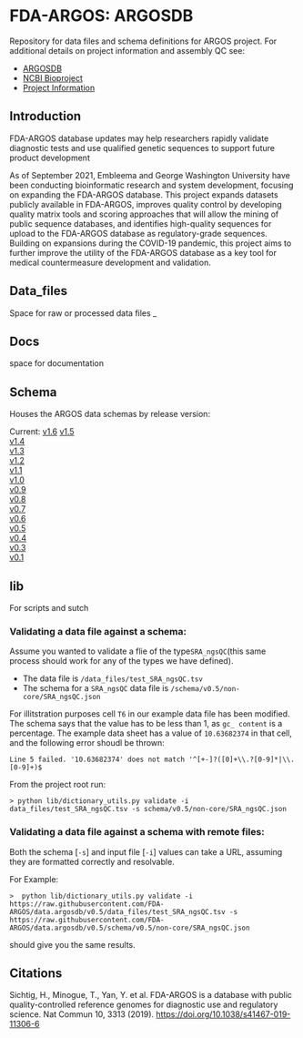 # FDA-ARGOS: ARGOSDB

Repository for data files and schema definitions for ARGOS project.
For additional details on project information and assembly QC see:

* [ARGOSDB](https://data.argosdb.org/)
* [NCBI Bioproject](https://www.ncbi.nlm.nih.gov/bioproject/231221)
* [Project Information](https://www.fda.gov/emergency-preparedness-and-response/mcm-regulatory-science/expanding-next-generation-sequencing-tools-support-pandemic-preparedness-and-response)

## Introduction
FDA-ARGOS database updates may help researchers rapidly validate diagnostic tests and use qualified genetic sequences to support future product development

As of September 2021, Embleema and George Washington University have been conducting bioinformatic research and system development, focusing on expanding the FDA-ARGOS database. This project expands datasets publicly available in FDA-ARGOS, improves quality control by developing quality matrix tools and scoring approaches that will allow the mining of public sequence databases, and identifies high-quality sequences for upload to the FDA-ARGOS database as regulatory-grade sequences. Building on expansions during the COVID-19 pandemic, this project aims to further improve the utility of the FDA-ARGOS database as a key tool for medical countermeasure development and validation.

## Data_files
Space for raw or processed data files
_
## Docs
space for documentation

## Schema
Houses the ARGOS data schemas by release version:

Current: [v1.6](https://github.com/FDA-ARGOS/data.argosdb/tree/main/schema/v1.6)
[v1.5](https://github.com/FDA-ARGOS/data.argosdb/tree/main/schema/v1.5)  
[v1.4](https://github.com/FDA-ARGOS/data.argosdb/tree/main/schema/v1.4)  
[v1.3](https://github.com/FDA-ARGOS/data.argosdb/tree/main/schema/v1.3)  
[v1.2](https://github.com/FDA-ARGOS/data.argosdb/tree/main/schema/v1.2)  
[v1.1](https://github.com/FDA-ARGOS/data.argosdb/tree/main/schema/v1.1)  
[v1.0](https://github.com/FDA-ARGOS/data.argosdb/tree/main/schema/v1.0)  
[v0.9](https://github.com/FDA-ARGOS/data.argosdb/tree/main/schema/v0.9)  
[v0.8](https://github.com/FDA-ARGOS/data.argosdb/tree/main/schema/v0.8)  
[v0.7](https://github.com/FDA-ARGOS/data.argosdb/tree/main/schema/v0.7)  
[v0.6](https://github.com/FDA-ARGOS/data.argosdb/tree/main/schema/v0.6)  
[v0.5](https://github.com/FDA-ARGOS/data.argosdb/tree/main/schema/v0.5)  
[v0.4](https://github.com/FDA-ARGOS/data.argosdb/tree/main/schema/v0.4)  
[v0.3](https://github.com/FDA-ARGOS/data.argosdb/tree/main/schema/v0.3)  
[v0.1](https://github.com/FDA-ARGOS/data.argosdb/tree/main/schema/v0.1)  

## lib
For scripts and sutch


### Validating a data file against a schema:
Assume you wanted to validate a flie of the type`SRA_ngsQC`(this same process should work for any of the types we have defined).

- The data file is `/data_files/test_SRA_ngsQC.tsv`
- The schema for a `SRA_ngsQC` data file is `/schema/v0.5/non-core/SRA_ngsQC.json` 

For illitstration purposes cell `T6` in our example data file has been modified. The schema says that the value has to be less than 1, as `gc_ content` is a percentage. The example data sheet has a value of `10.63682374` in that cell, and the following error shoudl be thrown:

`Line 5 failed. '10.63682374' does not match '^[+-]?([0]+\\.?[0-9]*|\\.[0-9]+)$` 

From the project root run:
 
```shell
> python lib/dictionary_utils.py validate -i data_files/test_SRA_ngsQC.tsv -s schema/v0.5/non-core/SRA_ngsQC.json
```

### Validating a data file against a schema with remote files:

Both the schema [`-s`] and input file [`-i`] values can take a URL, assuming they are formatted correctly and resolvable. 

For Example: 
```
>  python lib/dictionary_utils.py validate -i https://raw.githubusercontent.com/FDA-ARGOS/data.argosdb/v0.5/data_files/test_SRA_ngsQC.tsv -s https://raw.githubusercontent.com/FDA-ARGOS/data.argosdb/v0.5/schema/v0.5/non-core/SRA_ngsQC.json
``` 
should give you the same results. 


## Citations
Sichtig, H., Minogue, T., Yan, Y. et al. FDA-ARGOS is a database with public quality-controlled reference genomes for diagnostic use and regulatory science. Nat Commun 10, 3313 (2019). https://doi.org/10.1038/s41467-019-11306-6


